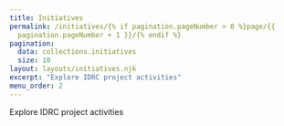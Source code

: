 ```yaml
---
title: Initiatives
permalink: /initiatives/{% if pagination.pageNumber > 0 %}page/{{
  pagination.pageNumber + 1 }}/{% endif %}
pagination:
  data: collections.initiatives
  size: 10
layout: layouts/initiatives.njk
excerpt: "Explore IDRC project activities"
menu_order: 2
---
```

Explore IDRC project activities
